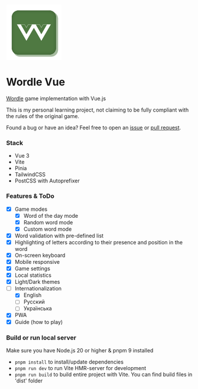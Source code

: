 <img src="./public/logo.png" width="150" float="right" />

# Wordle Vue

[Wordle](https://www.nytimes.com/games/wordle/index.html) game implementation with Vue.js

This is my personal learning project, not claiming to be fully compliant with the rules of the original game.

Found a bug or have an idea? Feel free to open an [issue](https://github.com/itsTPM/wordle-vue/issues) or [pull request](https://github.com/itsTPM/wordle-vue/pulls).

### Stack

- Vue 3
- Vite
- Pinia
- TailwindCSS
- PostCSS with Autoprefixer

### Features & ToDo

- [x] Game modes
  - [x] Word of the day mode
  - [x] Random word mode
  - [x] Custom word mode
- [x] Word validation with pre-defined list
- [x] Highlighting of letters according to their presence and position in the word
- [x] On-screen keyboard
- [x] Mobile responsive
- [x] Game settings
- [x] Local statistics
- [x] Light/Dark themes
- [ ] Internationalization
  - [x] English
  - [ ] Русский
  - [ ] Українська
- [x] PWA
- [x] Guide (how to play)

### Build or run local server

Make sure you have Node.js 20 or higher & pnpm 9 installed

- `pnpm install` to install/update dependencies
- `pnpm run dev` to run Vite HMR-server for development
- `pnpm run build` to build entire project with Vite. You can find build files in 'dist' folder
